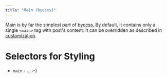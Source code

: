 ```yaml
---
title: "Main (byocss)"
---
```


Main is by far the simplest part of [byocss](https://sr.ht/~tymek/byocss).
By default, it contains only a single `<main>` tag with post's content.
It can be overridden as described in [customization](index.md#customization).

# Selectors for Styling
- `main` - ... :-)
